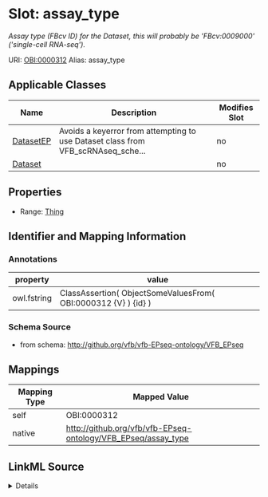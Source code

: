 

# Slot: assay_type 


_Assay type (FBcv ID) for the Dataset, this will probably be 'FBcv:0009000' ('single-cell RNA-seq')._





URI: [OBI:0000312](http://purl.obolibrary.org/obo/OBI_0000312)
Alias: assay_type

<!-- no inheritance hierarchy -->





## Applicable Classes

| Name | Description | Modifies Slot |
| --- | --- | --- |
| [DatasetEP](DatasetEP.md) | Avoids a keyerror from attempting to use Dataset class from VFB_scRNAseq_sche... |  no  |
| [Dataset](Dataset.md) |  |  no  |







## Properties

* Range: [Thing](Thing.md)





## Identifier and Mapping Information





### Annotations

| property | value |
| --- | --- |
| owl.fstring | ClassAssertion( ObjectSomeValuesFrom( OBI:0000312 {V} ) {id} ) |




### Schema Source


* from schema: http://github.org/vfb/vfb-EPseq-ontology/VFB_EPseq




## Mappings

| Mapping Type | Mapped Value |
| ---  | ---  |
| self | OBI:0000312 |
| native | http://github.org/vfb/vfb-EPseq-ontology/VFB_EPseq/assay_type |




## LinkML Source

<details>
```yaml
name: assay_type
annotations:
  owl.fstring:
    tag: owl.fstring
    value: ClassAssertion( ObjectSomeValuesFrom( OBI:0000312 {V} ) {id} )
description: Assay type (FBcv ID) for the Dataset, this will probably be 'FBcv:0009000'
  ('single-cell RNA-seq').
from_schema: http://github.org/vfb/vfb-EPseq-ontology/VFB_EPseq
rank: 1000
slot_uri: OBI:0000312
alias: assay_type
owner: Dataset
domain_of:
- Dataset
range: Thing

```
</details>